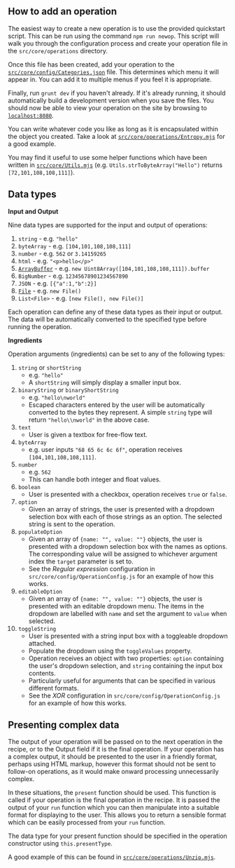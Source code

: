 ## How to add an operation

The easiest way to create a new operation is to use the provided quickstart script. This can be run using the command `npm run newop`. This script will walk you through the configuration process and create your operation file in the `src/core/operations` directory.
        
Once this file has been created, add your operation to the [`src/core/config/Categories.json`](https://github.com/gchq/CyberChef/blob/master/src/core/config/Categories.json) file. This determines which menu it will appear in. You can add it to multiple menus if you feel it is appropriate.
        
Finally, run `grunt dev` if you haven't already. If it's already running, it should automatically build a development version when you save the files. You should now be able to view your operation on the site by browsing to [`localhost:8080`](http://localhost:8080).

You can write whatever code you like as long as it is encapsulated within the object you created. Take a look at [`src/core/operations/Entropy.mjs`](https://github.com/gchq/CyberChef/blob/master/src/core/operations/Entropy.mjs) for a good example.

You may find it useful to use some helper functions which have been written in [`src/core/Utils.mjs`](https://github.com/gchq/CyberChef/blob/master/src/core/Utils.mjs) (e.g. `Utils.strToByteArray("Hello")` returns `[72,101,108,108,111]`).
 

## Data types

**Input and Output**

Nine data types are supported for the input and output of operations:

 1. `string` - e.g. `"hello"`
 2. `byteArray` - e.g. `[104,101,108,108,111]`
 3. `number` - e.g. `562` or `3.14159265`
 4. `html` - e.g. `"<p>hello</p>"`
 5. [`ArrayBuffer`](https://developer.mozilla.org/en-US/docs/Web/JavaScript/Reference/Global_Objects/ArrayBuffer) - e.g. `new Uint8Array([104,101,108,108,111]).buffer`
 6. `BigNumber` - e.g. `12345678901234567890`
 7. `JSON` - e.g. `[{"a":1,"b":2}]`
 8. [`File`](https://developer.mozilla.org/en-US/docs/Web/API/File) - e.g. `new File()`
 9. `List<File>` - e.g. `[new File(), new File()]`
 
Each operation can define any of these data types as their input or output. The data will be automatically converted to the specified type before running the operation.

**Ingredients**

Operation arguments (ingredients) can be set to any of the following types:

 1. `string` or `shortString`
     - e.g. `"hello"`
     - A `shortString` will simply display a smaller input box.
 2. `binaryString` or `binaryShortString`
     - e.g. `"hello\nworld"`
     - Escaped characters entered by the user will be automatically converted to the bytes they represent. A simple `string` type will return `"hello\\nworld"` in the above case.
 3. `text`
     - User is given a textbox for free-flow text.
 4. `byteArray`
     - e.g. user inputs `"68 65 6c 6c 6f"`, operation receives `[104,101,108,108,111]`.
 5. `number`
     - e.g. `562`
     - This can handle both integer and float values.
 6. `boolean`
     - User is presented with a checkbox, operation receives `true` or `false`.
 7. `option`
     - Given an array of strings, the user is presented with a dropdown selection box with each of those strings as an option. The selected string is sent to the operation.
 7. `populateOption`
     - Given an array of `{name: "", value: ""}` objects, the user is presented with a dropdown selection box with the names as options. The corresponding value will be assigned to whichever argument index the `target` parameter is set to.
     - See the *Regular expression* configuration in `src/core/config/OperationConfig.js` for an example of how this works.
 8. `editableOption`
     - Given an array of `{name: "", value: ""}` objects, the user is presented with an editable dropdown menu. The items in the dropdown are labelled with `name` and set the argument to `value` when selected.
 9. `toggleString`
     - User is presented with a string input box with a toggleable dropdown attached.
     - Populate the dropdown using the `toggleValues` property.
     - Operation receives an object with two properties: `option` containing the user's dropdown selection, and `string` containing the input box contents.
     - Particularly useful for arguments that can be specified in various different formats.
     - See the *XOR* configuration in `src/core/config/OperationConfig.js` for an example of how this works.


## Presenting complex data

The output of your operation will be passed on to the next operation in the recipe, or to the Output field if it is the final operation. If your operation has a complex output, it should be presented to the user in a friendly format, perhaps using HTML markup, however this format should not be sent to follow-on operations, as it would make onward processing unnecessarily complex.

In these situations, the `present` function should be used. This function is called if your operation is the final operation in the recipe. It is passed the output of your `run` function which you can then manipulate into a suitable format for displaying to the user. This allows you to return a sensible format which can be easily processed from your `run` function.

The data type for your present function should be specified in the operation constructor using `this.presentType`.

A good example of this can be found in [`src/core/operations/Unzip.mjs`](https://github.com/gchq/CyberChef/blob/master/src/core/operations/Unzip.mjs).